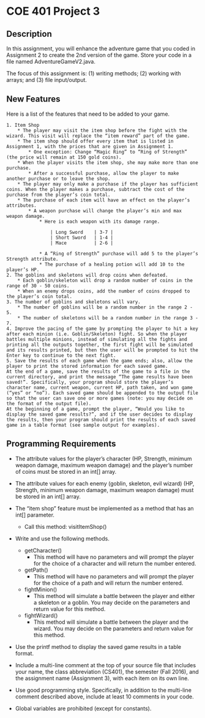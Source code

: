 # COE 401 Project 3

## Description
In this assignment, you will enhance the adventure game that you coded in Assignment 2 to create the 2nd version of the game. Store your code in a file named ​AdventureGameV2.java.​

The focus of this assignment is: (1) writing methods; (2) working with arrays; and (3) file input/output.

## New Features
Here is a list of the features that need to be added to your game.

	1. Item Shop
		* The player may visit the item shop before the fight with the wizard. This visit will replace the “item reward” part of the game.
		* The item shop should offer every item that is listed in Assignment 1, with the prices that are given in Assignment 1.
			* One exception:​ Change “Magic Ring” to “Ring of Strength” (the price will remain at 150 gold coins).
		* When the player visits the item shop, she may make more than one purchase.
			* After a successful purchase, allow the player to make another purchase or to leave the shop.
		* The player may only make a purchase if the player has sufficient coins. When the player makes a purchase, subtract the cost of the purchase from the player’s coin total.
		* The purchase of each item will have an effect on the player’s attributes.
			* A weapon purchase will change the player’s min and max weapon damage.
				* Here is each weapon with its damage range.

					| Long Sword	| 3-7 |
					| Short Sword	| 1-4 |
					| Mace			| 2-6 |

				* A “Ring of Strength” purchase will add 5 to the player’s Strength attribute.
				* The purchase of a healing potion will add 10 to the player’s HP.
	2. The goblins and skeletons will drop coins when defeated.
		* Each goblin/skeleton will drop a random number of coins in the range of 30 - 50 coins.
		* When an enemy drops coins, add the number of coins dropped to the player’s coin total.
	3. The number of goblins and skeletons will vary.
		* The number of goblins will be a random number in the range 2 - 5.
		* The number of skeletons will be a random number in the range 3 - 7.
	4. Improve the pacing of the game by prompting the player to hit a key after each minion (i.e. Goblin/Skeleton) fight. So when the player battles multiple minions, instead of simulating all the fights and printing all the outputs together, the first fight will be simulated and its results printed, but then the user will be prompted to hit the Enter key to continue to the next fight.
	5. Save the results of each game when the game ends; also, allow the player to print the stored information for each saved game.
	At the end of a game, save the results of the game to a file in the current directory, and print the message “The game results have been saved!”. Specifically, your program should store the player’s character name, current weapon, current HP, path taken, and won game (“yes” or “no”). ​Each saved game should be appended to the output file so that the user can save one or more games​ (note: you may decide on the format of the output file).
	At the beginning of a game, prompt the player, “Would you like to display the saved game results?”, and if the user decides to display the results, then your program should print the results of each saved game in a table format (see sample output for examples).

## Programming Requirements
* The attribute values for the player’s character (HP, Strength, minimum weapon damage, maximum weapon damage) and the player’s number of coins must be stored in an int[]​ array.
* The attribute values for each enemy (goblin, skeleton, evil wizard) (HP, Strength, minimum weapon damage, maximum weapon damage) must be stored in an int[] array.
* The “item shop” feature must be implemented as a method that has an ​int[] parameter.
	* Call this method: visitItemShop()
* Write and use the following methods.
	* getCharacter()
		* This method will have no parameters and will prompt the player for the choice of a character and will return the number entered.
	* getPath()
		* This method will have no parameters and will prompt the player for the choice of a path and will return the number entered.
	* fightMinion()
		* This method will simulate a battle between the player and either a skeleton or a goblin. You may decide on the parameters and return value for this method.
	* fightWizard()
		* This method will simulate a battle between the player and the wizard. You may decide on the parameters and return value for this method.

* Use the ​printf​ method to display the saved game results in a table format.
* Include a multi-line comment at the top of your source file that includes your name, the class abbreviation (CS401), the semester (Fall 2016), and the assignment name (Assignment 3), with each item on its own line.
* Use good programming style. Specifically, in addition to the multi-line comment described above, ​include at least 10 comments in your code.​
* Global variables are prohibited (except for constants).
